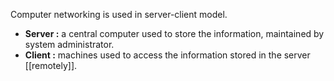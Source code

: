 Computer networking is used in server-client model.
- **Server :** a central computer used to store the information, maintained by system administrator.
- **Client :** machines used to access the information stored in the server [[remotely]].